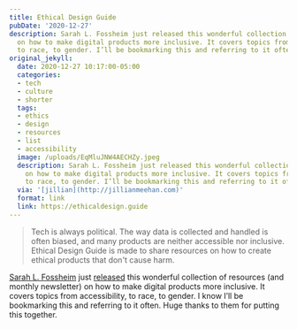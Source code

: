 ```yaml
---
title: Ethical Design Guide
pubDate: '2020-12-27'
description: Sarah L. Fossheim just released this wonderful collection of resources
  on how to make digital products more inclusive. It covers topics from accessibility,
  to race, to gender. I’ll be bookmarking this and referring to it often.
original_jekyll:
  date: 2020-12-27 10:17:00-05:00
  categories:
  - tech
  - culture
  - shorter
  tags:
  - ethics
  - design
  - resources
  - list
  - accessibility
  image: /uploads/EqMluJNW4AECHZy.jpeg
  description: Sarah L. Fossheim just released this wonderful collection of resources
    on how to make digital products more inclusive. It covers topics from accessibility,
    to race, to gender. I’ll be bookmarking this and referring to it often.
  via: '[jillian](http://jillianmeehan.com)'
  format: link
  link: https://ethicaldesign.guide
---
```


> Tech is always political. The way data is collected and handled is often biased, and many products are neither accessible nor inclusive. Ethical Design Guide is made to share resources on how to create ethical products that don't cause harm.

[Sarah L. Fossheim](https://twitter.com/liatrisbian) just [released](https://twitter.com/liatrisbian/status/1342961111671386113) this wonderful collection of resources (and monthly newsletter) on how to make digital products more inclusive. It covers topics from accessibility, to race, to gender. I know I’ll be bookmarking this and referring to it often. Huge thanks to them for putting this together. 
